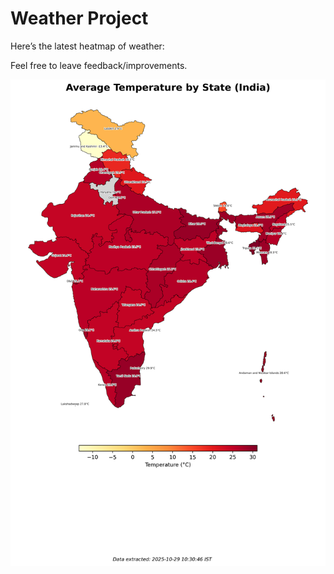# Weather Project

Here’s the latest heatmap of weather:

Feel free to leave feedback/improvements.

![India Heatmap](docs/assets/india_heatmap.png?v=019F81)
